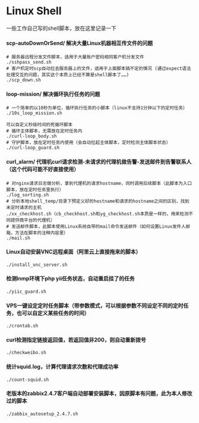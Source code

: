 # Linux Shell
一些工作自己写的shell脚本，放在这里记录一下

#### scp-autoDownOrSend/ 解决大量Linux机器相互传文件的问题
```console
# 服务器远程分发文件脚本，适用于大量账户密码相同客户机分发文件
./sshpass_send.sh
# 客户机定时scp自动拉去服务器上的文件，适用于上面脚本搞不定的情况 (通过expect语法处理交互的问题，其实这个本质上已经不算是shell脚本了……)
./scp_down.sh
```

#### loop-mission/ 解决循环执行任务的问题
```console
# 一个简单的以10秒为单位，循环执行任务的小脚本（linux不支持1分钟以下的定时任务）
./10s_loop_mission.sh

可以自定义秒级时间的死循环脚本
# 循环主体脚本，无需放在定时任务内
./curl-loop_body.sh
# 守护脚本，放在定时任务内使用（会自动拉起主体脚本，定时检测主体脚本状态）
./curl-loop_guard.sh
```

#### curl_alarm/ 代理机curl请求检测-未请求的代理机做告警-发送邮件到告警联系人（这个代码可能不好直接使用）
```console
# 对nginx请求日志做分析，拿到代理机的请求hostname，同时调用后续脚本（此脚本为入口脚本，放在定时任务里执行）
./log_sorting.sh
# 分析本地shell_temp/目录下预定义好的hostname和请求的hostname之间的区别，找到未定时请求的主机
./xx_checkhost.sh（cb_checkhost.sh和yg_checkhost.sh本质是一样的，用来检测不同提供商平台的代理机）
# 发送邮件脚本，此脚本使用Linux系统自带的mail命令发送邮件（如何设置Linux发件人邮箱，方法在脚本的注释内容里）
./mail.sh
```

#### Linux自动安装VNC远程桌面（阿里云上直接拖来的脚本）
```console
./install_vnc_server.sh
```

#### 检测lnmp环境下php yii任务状态，自动重启挂了的任务
```console
./yiic_guard.sh
```

#### VPS一键设定定时任务脚本（带参数模式，可以根据参数不同设定不同的定时任务，也可以自定义某些任务的时间）
```console
./crontab.sh
```

#### curl检测指定链接返回值，若返回值非200，则自动重新拨号

```console
./checkweibo.sh
```

#### 统计squid.log，计算代理请求次数和代理成功率
```console
./count-squid.sh
```

#### 老版本的zabbix2.4.7客户端自动部署安装脚本，因原脚本有问题，此为本人修改过的脚本
```console
./zabbix_autosetup_2.4.7.sh
```
